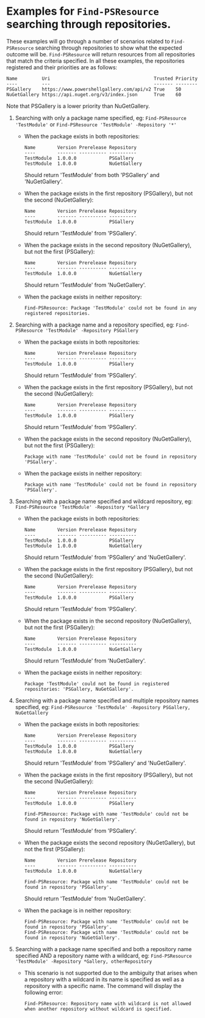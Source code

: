 
# Examples for `Find-PSResource` searching through repositories.

These examples will go through a number of scenarios related to `Find-PSResource` searching through repositories to show what the expected outcome will be. `Find-PSResource` will return resources from all repositories that match the criteria specified.
In all these examples, the repositories registered and their priorities are as follows:

```
Name         Uri                                      Trusted Priority
----         ---                                      ------- --------
PSGallery    https://www.powershellgallery.com/api/v2 True    50
NuGetGallery https://api.nuget.org/v3/index.json      True    60
```

Note that PSGallery is a lower priority than NuGetGallery.

1) Searching with only a package name specified, eg: `Find-PSResource 'TestModule'` or `Find-PSResource 'TestModule' -Repository '*'`
    * When the package exists in both repositories:
        ```
        Name        Version Prerelease Repository
        ----        ------- ---------- ----------
        TestModule  1.0.0.0            PSGallery 
        TestModule  1.0.0.0            NuGetGallery 
        ```
       Should return 'TestModule' from both 'PSGallery' and 'NuGetGallery'.
       
    * When the package exists in the first repository (PSGallery), but not the second (NuGetGallery):
        ```
        Name        Version Prerelease Repository
        ----        ------- ---------- ----------
        TestModule  1.0.0.0            PSGallery 
        ```
        Should return 'TestModule' from 'PSGallery'.

    * When the package exists in the second repository (NuGetGallery), but not the first (PSGallery):
        ```
        Name        Version Prerelease Repository
        ----        ------- ---------- ----------
        TestModule  1.0.0.0            NuGetGallery 
        ```
        Should return 'TestModule' from 'NuGetGallery'.

    * When the package exists in neither repository:
        ```
        Find-PSResource: Package 'TestModule' could not be found in any registered repositories.
        ```
2) Searching with a package name and a repository specified, eg: `Find-PSResource 'TestModule' -Repository PSGallery`
    * When the package exists in both repositories:
        ```
        Name        Version Prerelease Repository
        ----        ------- ---------- ----------
        TestModule  1.0.0.0            PSGallery 
        ```
        Should return 'TestModule' from 'PSGallery'.

    * When the package exists in the first repository (PSGallery), but not the second (NuGetGallery):
        ```
        Name        Version Prerelease Repository
        ----        ------- ---------- ----------
        TestModule  1.0.0.0            PSGallery 
        ```
        Should return 'TestModule' from 'PSGallery'.
        
    * When the package exists in the second repository (NuGetGallery), but not the first (PSGallery):
        ```
        Package with name 'TestModule' could not be found in repository 'PSGallery'.
        ```
    * When the package exists in neither repository:
        ```
        Package with name 'TestModule' could not be found in repository 'PSGallery'.
        ```
        
3) Searching with a package name specified and wildcard repository, eg: `Find-PSResource 'TestModule' -Repository *Gallery`
    * When the package exists in both repositories:
        ```
        Name        Version Prerelease Repository
        ----        ------- ---------- ----------
        TestModule  1.0.0.0            PSGallery 
        TestModule  1.0.0.0            NuGetGallery 
        ```
        Should return 'TestModule' from 'PSGallery' and 'NuGetGallery'.
        
    * When the package exists in the first repository (PSGallery), but not the second (NuGetGallery):
        ```
        Name        Version Prerelease Repository
        ----        ------- ---------- ----------
        TestModule  1.0.0.0            PSGallery 
        ```
        Should return 'TestModule' from 'PSGallery'.
        
    * When the package exists in the second repository (NuGetGallery), but not the first (PSGallery):
        ```
        Name        Version Prerelease Repository
        ----        ------- ---------- ----------
        TestModule  1.0.0.0            NuGetGallery 
        ```
        Should return 'TestModule' from 'NuGetGallery'.
        
    * When the package exists in neither repository:
        ```
        Package 'TestModule' could not be found in registered repositories: 'PSGallery, NuGetGallery'.
        ```
        
4) Searching with a package name specified and multiple repository names specified, eg: `Find-PSResource 'TestModule' -Repository PSGallery, NuGetGallery`

    * When the package exists in both repositories:
        ```
        Name        Version Prerelease Repository
        ----        ------- ---------- ----------
        TestModule  1.0.0.0            PSGallery 
        TestModule  1.0.0.0            NuGetGallery 
        ```
        Should return 'TestModule' from 'PSGallery' and 'NuGetGallery'.
        
    * When the package exists in the first repository (PSGallery), but not the second (NuGetGallery):
        ```
        Name        Version Prerelease Repository
        ----        ------- ---------- ----------
        TestModule  1.0.0.0            PSGallery 
        
        Find-PSResource: Package with name 'TestModule' could not be found in repository 'NuGetGallery'.
        ```
        Should return 'TestModule' from 'PSGallery'.
       
        
    * When the package exists the second repository (NuGetGallery), but not the first (PSGallery):
        ```
        Name        Version Prerelease Repository
        ----        ------- ---------- ----------
        TestModule  1.0.0.0            NuGetGallery 
        
        Find-PSResource: Package with name 'TestModule' could not be found in repository 'PSGallery'.
        ```
        Should return 'TestModule' from 'NuGetGallery'.
        
        
    * When the package is in neither repository:
        ```
        Find-PSResource: Package with name 'TestModule' could not be found in repository 'PSGallery'.
        Find-PSResource: Package with name 'TestModule' could not be found in repository 'NuGetGallery'.
        ```
        
5) Searching with a package name specified and both a repository name specified AND a repository name with a wildcard, eg: `Find-PSResource 'TestModule' -Repository *Gallery, otherRepository`

    * This scenario is not supported due to the ambiguity that arises when a repository with a wildcard in its name is specified as well as a repository with a specific name. The command will display the following error:
        ```
        Find-PSResource: Repository name with wildcard is not allowed when another repository without wildcard is specified.
        ```
